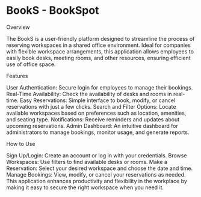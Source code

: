 # BookS - BookSpot

Overview  

The BookS is a user-friendly platform designed to streamline the process of reserving workspaces in a shared office environment. Ideal for companies with flexible workspace arrangements, this application allows employees to easily book desks, meeting rooms, and other resources, ensuring efficient use of office space.

Features  

User Authentication: Secure login for employees to manage their bookings.
Real-Time Availability: Check the availability of desks and rooms in real-time.
Easy Reservations: Simple interface to book, modify, or cancel reservations with just a few clicks.
Search and Filter Options: Locate available workspaces based on preferences such as location, amenities, and seating type.
Notifications: Receive reminders and updates about upcoming reservations.
Admin Dashboard: An intuitive dashboard for administrators to manage bookings, monitor usage, and generate reports.

How to Use  

Sign Up/Login: Create an account or log in with your credentials.
Browse Workspaces: Use filters to find available desks or rooms.
Make a Reservation: Select your desired workspace and choose the date and time.
Manage Bookings: View, modify, or cancel your reservations as needed.
This application enhances productivity and flexibility in the workplace by making it easy to secure the right workspace when you need it.
